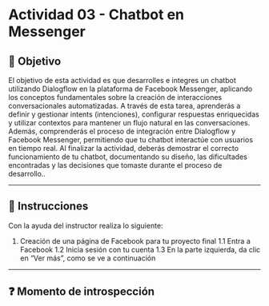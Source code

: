 # **Actividad 03 - Chatbot en Messenger**

## 🎯 **Objetivo**
El objetivo de esta actividad es que desarrolles e integres un chatbot utilizando Dialogflow en la plataforma de Facebook Messenger, aplicando los conceptos fundamentales sobre la creación de interacciones conversacionales automatizadas. A través de esta tarea, aprenderás a definir y gestionar intents (intenciones), configurar respuestas enriquecidas y utilizar contextos para mantener un flujo natural en las conversaciones. Además, comprenderás el proceso de integración entre Dialogflow y Facebook Messenger, permitiendo que tu chatbot interactúe con usuarios en tiempo real. Al finalizar la actividad, deberás demostrar el correcto funcionamiento de tu chatbot, documentando su diseño, las dificultades encontradas y las decisiones que tomaste durante el proceso de desarrollo..

---

## 📑 Instrucciones
Con la ayuda del instructor realiza lo siguiente:  
1.	Creación de una página de Facebook para tu proyecto final
1.1 Entra a Facebook
1.2 Inicia sesión con tu cuenta
1.3 En la parte izquierda, da clic en “Ver más”, como se ve a continuación







---

## ❓ **Momento de introspección**









